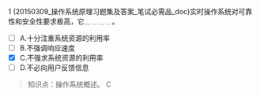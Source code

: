 1
(20150309_操作系统原理习题集及答案_笔试必需品_doc)实时操作系统对可靠性和安全性要求极高，它﹎﹎﹎﹎。
- [ ] A.十分注重系统资源的利用率 
- [ ] B.不强调响应速度 
- [x] C.不强求系统资源的利用率 
- [ ] D.不必向用户反馈信息

> 知识点：操作系统概述。
> C
